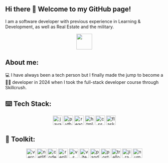## Hi there 👋 Welcome to my GitHub page!
<!--
[![Typing SVG](https://readme-typing-svg.demolab.com?font=Fira+Code&duration=2000&pause=1000&width=435&lines=Front+end...;Back+end...;Full+Stack+Developer)](https://git.io/typing-svg)
-->
I am a software developer with previous experience in Learning & Development, as well as Real Estate and the military.

<p align="center">
  <a href="https://www.linkedin.com/in/bryanhoyem" target="blank"><img src="https://github.com/user-attachments/assets/3c11c1f6-ee23-40ec-840c-8754e5d041e0" height=50 /></a>
<!--   <a href="https://discord.com/channels/@bhoyem" target="blank"><img src="https://github.com/user-attachments/assets/9f8dfe59-6c76-474a-b368-dfc174bd7ad2" height=50 /></a> -->

</p>

## About me:

💻 I have always been a tech person but I finally made the jump to become a <br>
👨‍💻 developer in 2024 when I took the full-stack developer course through Skillcrush.

## ⌨️ Tech Stack:
<p align="center">
  <a href="#---"><img src="https://img.shields.io/badge/JavaScript-323330?style=for-the-badge&logo=javascript&logoColor=F7DF1E" height=30 alt="javascript" /></a>
  <a href="#---"><img src="https://img.shields.io/badge/Python-FFD43B?style=for-the-badge&logo=python&logoColor=blue" height=30 alt="python programming language" /></a>
  <a href="#---"><img src="https://img.shields.io/badge/React-20232A?style=for-the-badge&logo=react&logoColor=61DAFB" height = 30 alt="react.js" /></a>
  <a href="#---"><img src="https://img.shields.io/badge/HTML5-E34F26?style=for-the-badge&logo=html5&logoColor=white" height = 30 alt="html 5" /></a>
  <a href="#---"><img src="https://img.shields.io/badge/CSS3-1572B6?style=for-the-badge&logo=css3&logoColor=white" height = 30 alt="css" /></a>
  <a href="#---"><img src="https://img.shields.io/badge/Flask-000000?style=for-the-badge&logo=flask&logoColor=white" height = 30 alt="flask"/></a>
</p>

## 🧰 Toolkit:

<p align="center">
<!--  <a href="#---"><img src="https://img.shields.io/badge/GitHub-100000?style=for-the-badge&logo=github&logoColor=white" height=30 alt="github" /></a>
  <a href="#---"><img src="https://img.shields.io/badge/GitHub%20Pages-222222?style=for-the-badge&logo=github%20Pages&logoColor=white" height = 30 alt="github pages" /></a>
  <a href="#---"><img src="https://img.shields.io/badge/GIT-E44C30?style=for-the-badge&logo=git&logoColor=white" height = 30 alt="git" /></a> -->
  <a href="#---"><img src="https://img.shields.io/badge/Vercel-000000?style=for-the-badge&logo=vercel&logoColor=white" height = 30 alt="vercel" /></a>
  <a href="#---"><img src="https://img.shields.io/badge/Netlify-00C7B7?style=for-the-badge&logo=netlify&logoColor=white" height = 30 alt = "netlify" /></a>
  <a href="#---"><img src="https://img.shields.io/badge/Codesandbox-000000?style=for-the-badge&logo=CodeSandbox&logoColor=white" height = 30 alt="code sandbox" /></a>
  <a href="#---"><img src="https://img.shields.io/badge/replit-667881?style=for-the-badge&logo=replit&logoColor=white" height = 30 alt="replit" /></a>
  <a href="#---"><img src="https://img.shields.io/badge/VSCode-0078D4?style=for-the-badge&logo=visual%20studio%20code&logoColor=white" height=30 alt="vs code" /></a>
  <a href="#---"><img src="https://img.shields.io/badge/Vite-B73BFE?style=for-the-badge&logo=vite&logoColor=FFD62E" height=30 alt="vite" /></a>
  <a href="#---"><img src="https://img.shields.io/badge/Pandas-2C2D72?style=for-the-badge&logo=pandas&logoColor=white" height=30 alt="pandas" /></a>
  <a href="#---"><img src="https://img.shields.io/badge/Postman-FF6C37?style=for-the-badge&logo=Postman&logoColor=white" height=30 alt="postman" /></a>
  <a href="#---"><img src="https://img.shields.io/badge/Trello-0052CC?style=for-the-badge&logo=trello&logoColor=white" height=30 alt="trello" /></a>
  <a href="#---"><img src="https://img.shields.io/badge/Jira-0052CC?style=for-the-badge&logo=Jira&logoColor=white" height=30 alt="jira" /></a>
  <a href="#---"><img src="https://img.shields.io/badge/Numpy-777BB4?style=for-the-badge&logo=numpy&logoColor=white" height=30 alt="numpy" /></a>
</p>
<!--
## 📈 GitHub Stats:

<p align="center">
  <a href="https://git.io/streak-stats"><img src="https://github-readme-streak-stats-self-five.vercel.app?user=bhoyem&theme=react&hide_current_streak=true" alt="GitHub Streak" /></a>
</p>
-->
<!--
**bhoyem/bhoyem** is a ✨ _special_ ✨ repository because its `README.md` (this file) appears on your GitHub profile.
-->
